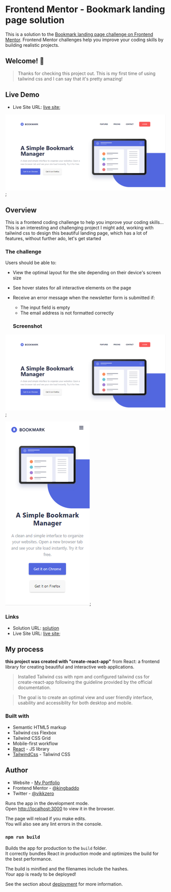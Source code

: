 # Frontend Mentor - Bookmark landing page solution

This is a solution to the [Bookmark landing page challenge on Frontend Mentor](https://www.frontendmentor.io/challenges/bookmark-landing-page-5d0b588a9edda32581d29158). Frontend Mentor challenges help you improve your coding skills by building realistic projects.

## Welcome! 👋

> Thanks for checking this project out. This is my first time of using tailwind css and I can say that it's pretty amazing!

## Live Demo

- Live Site URL: [live site](https://insure-lainding-page-react.netlify.app/);

![Design preview for Bookmark landing page coding challenge](./bookmark.png);

## Overview

This is a frontend coding challenge to help you improve your coding skills... This is an interesting and challenging project I might add, working with tailwind css to design this beautiful landing page, which has a lot of features, without further ado, let's get started

### The challenge

Users should be able to:

- View the optimal layout for the site depending on their device's screen size
- See hover states for all interactive elements on the page
- Receive an error message when the newsletter form is submitted if:

  - The input field is empty
  - The email address is not formatted correctly

  ### Screenshot

![desktop view](./bookmark.png);

![mobile view](./bookmar-mob.png);

### Links

- Solution URL: [solution](https://www.frontendmentor.io/solutions/responsive-landing-page-using-react-and-sass-jufyodvWQ)
- Live Site URL: [live site](https://insure-lainding-page-react.netlify.app/);

## My process

**this project was created with "create-react-app"** from React: a frontend library for creating beautiful and interactive web applications.

> Installed Tailwind css with npm and configured tailwind css for create-react-app following the guideline provided by the official documentation.

> The goal is to create an optimal view and user friendly interface, usability and accessiblity for both desktop and mobile.

### Built with

- Semantic HTML5 markup
- Tailwind css Flexbox
- Tailwind CSS Grid
- Mobile-first workflow
- [React](https://reactjs.org/) - JS library
- [TailwindCss](https://tailwindcss.org/) - Taliwind CSS

## Author

- Website - [My Portfolio](https://ebukaeze.netlify.app)
- Frontend Mentor - [@kingbaddo](https://www.frontendmentor.io/profile/kingbaddo)
- Twitter - [@vikkzero](https://www.twitter.com/vikkzero)

Runs the app in the development mode.\
Open [http://localhost:3000](http://localhost:3000) to view it in the browser.

The page will reload if you make edits.\
You will also see any lint errors in the console.

### `npm run build`

Builds the app for production to the `build` folder.\
It correctly bundles React in production mode and optimizes the build for the best performance.

The build is minified and the filenames include the hashes.\
Your app is ready to be deployed!

See the section about [deployment](https://facebook.github.io/create-react-app/docs/deployment) for more information.

